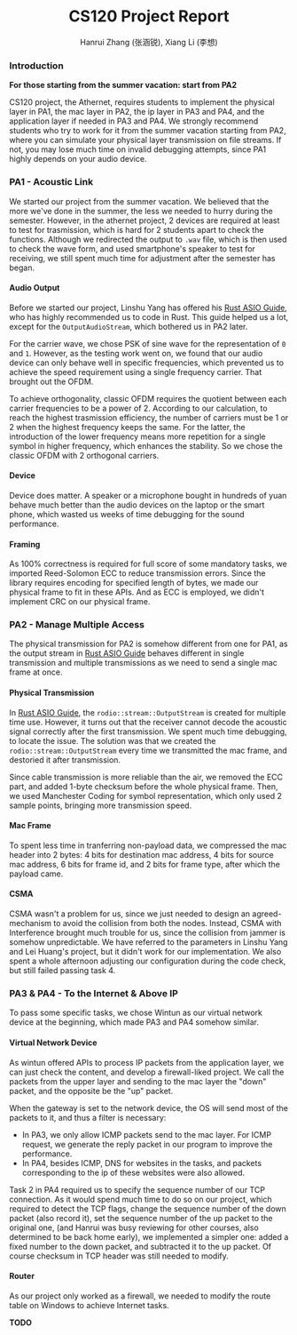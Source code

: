 <center>
<h1>CS120 Project Report</h1>
Hanrui Zhang (张涵锐), Xiang Li (李想)
</center>

### Introduction
**For those starting from the summer vacation: start from PA2**

CS120 project, the Athernet, requires students to implement the physical layer in PA1, the mac layer in PA2, the ip layer in PA3 and PA4, and the application layer if needed in PA3 and PA4. We strongly recommend students who try to work for it from the summer vacation starting from PA2, where you can simulate your physical layer transmission on file streams. If not, you may lose much time on invalid debugging attempts, since PA1 highly depends on your audio device.

### PA1 - Acoustic Link
We started our project from the summer vacation. We believed that the more we've done in the summer, the less we needed to hurry during the semester. However, in the athernet project, 2 devices are required at least to test for trasmission, which is hard for 2 students apart to check the functions. Although we redirected the output to `.wav` file, which is then used to check the wave form, and used smartphone's speaker to test for receiving, we still spent much time for adjustment after the semester has began.

#### Audio Output
Before we started our project, Linshu Yang has offered his [Rust ASIO Guide](https://acm.shanghaitech.edu.cn/rust-asio/00_introduction.html), who has highly recommended us to code in Rust. This guide helped us a lot, except for the `OutputAudioStream`, which bothered us in PA2 later.

For the carrier wave, we chose PSK of sine wave for the representation of `0` and `1`. However, as the testing work went on, we found that our audio device can only behave well in specific frequencies, which prevented us to achieve the speed requirement using a single frequency carrier. That brought out the OFDM.

To achieve orthogonality, classic OFDM requires the quotient between each carrier frequencies to be a power of 2. According to our calculation, to reach the highest trasmission efficiency, the number of carriers must be 1 or 2 when the highest frequency keeps the same. For the latter, the introduction of the lower frequency means more repetition for a single symbol in higher frequency, which enhances the stability. So we chose the classic OFDM with 2 orthogonal carriers.

#### Device
Device does matter. A speaker or a microphone bought in hundreds of yuan behave much better than the audio devices on the laptop or the smart phone, which wasted us weeks of time debugging for the sound performance.

#### Framing
As 100% correctness is required for full score of some mandatory tasks, we imported Reed-Solomon ECC to reduce transmission errors. Since the library requires encoding for specified length of bytes, we made our physical frame to fit in these APIs. And as ECC is employed, we didn't implement CRC on our physical frame. 

### PA2 - Manage Multiple Access
The physical transmission for PA2 is somehow different from one for PA1, as the output stream in [Rust ASIO Guide](https://acm.shanghaitech.edu.cn/rust-asio/00_introduction.html) behaves different in single transmission and multiple transmissions as we need to send a single mac frame at once.

#### Physical Transmission
In [Rust ASIO Guide](https://acm.shanghaitech.edu.cn/rust-asio/00_introduction.html), the `rodio::stream::OutputStream` is created for multiple time use. However, it turns out that the receiver cannot decode the acoustic signal correctly after the first transmission. We spent much time debugging, to locate the issue. The solution was that we created the `rodio::stream::OutputStream` every time we transmitted the mac frame, and destoried it after transmission.

Since cable transmission is more reliable than the air, we removed the ECC part, and added 1-byte checksum before the whole physical frame. Then, we used Manchester Coding for symbol representation, which only used 2 sample points, bringing more transmission speed.

#### Mac Frame
To spent less time in tranferring non-payload data, we compressed the mac header into 2 bytes: 4 bits for destination mac address, 4 bits for source mac address, 6 bits for frame id, and 2 bits for frame type, after which the payload came.

#### CSMA
CSMA wasn't a problem for us, since we just needed to design an agreed-mechanism to avoid the collision from both the nodes. Instead, CSMA with Interference brought much trouble for us, since the collision from jammer is somehow unpredictable. We have referred to the parameters in Linshu Yang and Lei Huang's project, but it didn't work for our implementation. We also spent a whole afternoon adjusting our configuration during the code check, but still failed passing task 4.

### PA3 & PA4 - To the Internet & Above IP
To pass some specific tasks, we chose Wintun as our virtual network device at the beginning, which made PA3 and PA4 somehow similar.

#### Virtual Network Device
As wintun offered APIs to process IP packets from the application layer, we can just check the content, and develop a firewall-liked project. We call the packets from the upper layer and sending to the mac layer the "down" packet, and the opposite be the "up" packet.

When the gateway is set to the network device, the OS will send most of the packets to it, and thus a filter is necessary:
- In PA3, we only allow ICMP packets send to the mac layer. For ICMP request, we generate the reply packet in our program to improve the performance.
- In PA4, besides ICMP, DNS for websites in the tasks, and packets corresponding to the ip of these websites were also allowed.

Task 2 in PA4 required us to specify the sequence number of our TCP connection. As it would spend much time to do so on our project, which required to detect the TCP flags, change the sequence number of the down packet (also record it), set the sequence number of the up packet to the original one, (and Hanrui was busy reviewing for other courses, also determined to be back home early), we implemented a simpler one: added a fixed number to the down packet, and subtracted it to the up packet. Of course checksum in TCP header was still needed to modify.

#### Router
As our project only worked as a firewall, we needed to modify the route table on Windows to achieve Internet tasks.

**TODO**